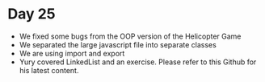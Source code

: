 # Day 25

* We fixed some bugs from the OOP version of the Helicopter Game
* We separated the large javascript file into separate classes
* We are using import and export
* Yury covered LinkedList and an exercise. Please refer to this Github for his latest content.





